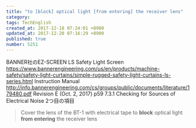 ```yaml
---
title: "to [block] optical light [from entering] the receiver lens"
category: 
tags: TechEnglish
created_at: 2017-12-18 07:24:01 +0900
updated_at: 2017-12-20 07:16:29 +0900
published: true
number: 5251
---
```


BANNER社のEZ-SCREEN LS Safety Light Screen
https://www.bannerengineering.com/us/en/products/machine-safety/safety-light-curtains/simple-rugged-safety-light-curtains-ls-series.html
Instruction Manual
http://info.bannerengineering.com/cs/groups/public/documents/literature/179480.pdf
Revision E (Oct. 2, 2017)
p59
7.3.1 Checking for Sources of Electrical Noise
2つ目の項目

> Cover the lens of the BT-1 with electrical tape to **block** optical light **from entering** the receiver lens

